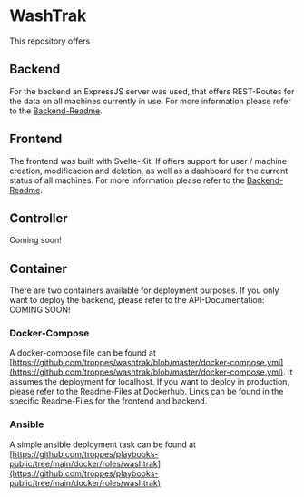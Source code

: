 # WashTrak

This repository offers 

## Backend

For the backend an ExpressJS server was used, that offers REST-Routes for the data on all machines currently in use. For more information please refer to the [Backend-Readme](https://github.com/troppes/washtrak/tree/master/backend).

## Frontend

The frontend was built with Svelte-Kit. If offers support for user / machine creation, modificacion and deletion, as well as a dashboard for the current status of all machines. For more information please refer to the [Backend-Readme](https://github.com/troppes/washtrak/tree/master/frontend).

## Controller

Coming soon!

## Container

There are two containers available for deployment purposes. If you only want to deploy the backend, please refer to the API-Documentation: COMING SOON!

### Docker-Compose

A docker-compose file can be found at [https://github.com/troppes/washtrak/blob/master/docker-compose.yml](https://github.com/troppes/washtrak/blob/master/docker-compose.yml). It assumes the deployment for localhost. If you want to deploy in production, please refer to the Readme-Files at Dockerhub. Links can be found in the specific Readme-Files for the frontend and backend.

### Ansible

A simple ansible deployment task can be found at [https://github.com/troppes/playbooks-public/tree/main/docker/roles/washtrak](https://github.com/troppes/playbooks-public/tree/main/docker/roles/washtrak)

